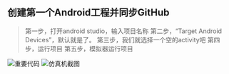 
创建第一个Android工程并同步GitHub
----------

>第一步，打开android studio，输入项目名称
>第二步，“Target Android Devices”，默认就是了。
>第三步，我们就选择一个空的activity吧
>第四步，运行项目
>第五步，模拟器运行项目


![重要代码](https://img-blog.csdnimg.cn/20190319211712397.png?x-oss-process=image/watermark,type_ZmFuZ3poZW5naGVpdGk,shadow_10,text_aHR0cHM6Ly9ibG9nLmNzZG4ubmV0L2JlbHRv,size_16,color_FFFFFF,t_70)
![仿真机截图](https://img-blog.csdnimg.cn/20190319211701763.png?x-oss-process=image/watermark,type_ZmFuZ3poZW5naGVpdGk,shadow_10,text_aHR0cHM6Ly9ibG9nLmNzZG4ubmV0L2JlbHRv,size_16,color_FFFFFF,t_70)